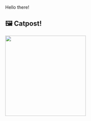 Hello there!



## 🖼️ Catpost!

<sub>
    <img src="https://cdn2.thecatapi.com/images/dnh.jpg" height="256">
</sub>

